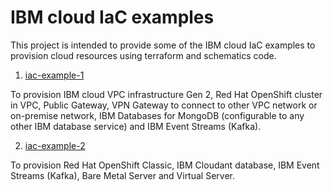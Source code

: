 # IBM cloud IaC examples

This project is intended to provide some of the IBM cloud IaC examples to provision cloud resources using terraform and schematics code.

1) [iac-example-1](https://github.com/gargpriyank/ibmcloud-iac-examples/tree/master/iac-example-1)

To provision IBM cloud VPC infrastructure Gen 2, Red Hat OpenShift cluster in VPC, Public Gateway, VPN
Gateway to connect to other VPC network or on-premise network, IBM Databases for MongoDB (configurable to any other IBM database service) and IBM
Event Streams (Kafka).

2) [iac-example-2](https://github.com/gargpriyank/ibmcloud-iac-examples/tree/master/iac-example-2)

To provision Red Hat OpenShift Classic, IBM Cloudant database, IBM Event Streams (Kafka), Bare Metal
Server and Virtual Server.